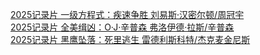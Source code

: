 [2025记录片  一级方程式：疾速争胜     刘易斯·汉密尔顿/周冠宇  ](https://fktv.me/movie/detail/d1fc7cec054ca077)  
[2025记录片  全美缉凶：O·J·辛普森     弗洛伊德·拉斯/辛普森  ](https://fktv.me/movie/detail/dd4df2e744a1e48f)   
[2025记录片  黑鹰坠落：死里逃生     雷德利斯科特/杰克麦金尼斯  ](https://fktv.me/movie/detail/17fb297feba01f3c)    
